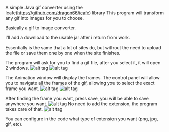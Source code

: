A simple Java gif converter using the Icafe(https://github.com/dragon66/icafe) library
This program will transform any gif into images for you to choose.

Basically a gif to image converter.

I'll add a download to the usable jar after i return from work.

Essentially is the same that a lot of sites do, but without the need to upload the file or save them one by one when the site finishes.

The program will ask for you to find a gif file, after you select it, it will open 2 windows.
![alt tag](http://i.imgur.com/baJyZiF.png)
![alt tag](http://i.imgur.com/LShiOL0.png)

The Animation window will display the frames.
The control panel will allow you to navigate all the frames of the gif, allowing you to select the exact frame you want.
![alt tag](http://i.imgur.com/laeNRfm.png)
![alt tag](http://i.imgur.com/BQKmzxO.png)

After finding the frame you want, press save, you will be able to save anywhere you want.
![alt tag](http://i.imgur.com/bBSlTAy.png)
No need to add the extension, the program takes care of that.
![alt tag](http://i.imgur.com/gJeRHDB.png)


 You can configure in the code what type of extension you want (png, jpg, gif, etc).






